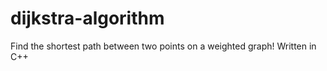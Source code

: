 dijkstra-algorithm
==================

Find the shortest path between two points on a weighted graph!  Written in C++
